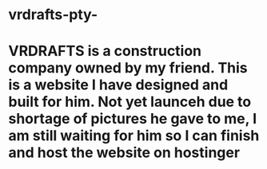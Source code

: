 # vrdrafts-pty-
# VRDRAFTS is a construction company owned by my friend. This is a website I have designed and built for him. Not yet launceh due to shortage of pictures he gave to me, I am still waiting for him so I can finish and host the website on hostinger
